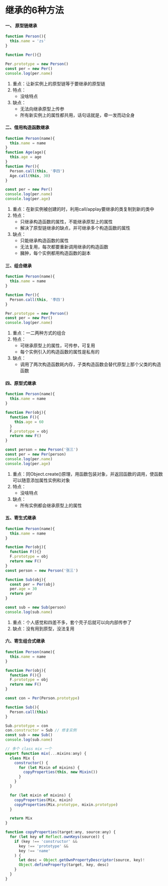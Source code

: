 # 继承的6种方法

#### 一、 原型链继承

```js
function Person(){
  this.name = 'zs'
}

function Per(){}

Per.prototype = new Person()
const per = new Per()
console.log(per.name)
```

1. 重点：让新实例上的原型链等于要继承的原型链
2. 特点：
   - 没啥特点
3. 缺点：
   - 无法向继承原型上传参
   - 所有新实例上的属性都共用，话句话就是，牵一发而动全身

#### 二、借用构造函数继承

```js
function Person(name){
  this.name = name
}
function Age(age){
  this.age = age
}
function Per(){
  Person.call(this, '李四')
  Age.call(this, 30)
}

const per = new Per()
console.log(per.name)
console.log(per.age)
```

1. 重点：在新实例被创建的时，利用call/applay要继承的类复制到新的类中
2. 特点：
   - 只继承构造函数的属性，不能继承原型上的属性
   - 解决了原型链继承的缺点，并可继承多个构造函数的属性
3. 缺点：
   - 只能继承构造函数的属性
   - 无法复用，每次都要重新调用继承的构造函数
   - 臃肿，每个实例都用构造函数的副本

#### 三、组合继承

```js
function Person(name){
  this.name = name
}

function Per(){
  Person.call(this, '李四')
}

Per.prototype = new Person()
const per = new Per()
console.log(per.name)
```

1. 重点：一二两种方式的组合
2. 特点：
   - 可继承原型上的属性，可传参，可复用
   - 每个实例引入的构造函数的属性是私有的
3. 缺点：
   - 调用了两次构造函数耗内存，子类构造函数会替代原型上那个父类的构造函数

#### 四、原型式继承

```js
function Person(name){
  this.name = name
}

function Per(obj){
  function F(){
    this.age = 60
  }
  F.prototype = obj
  return new F()
}

const person = new Person('张三')
const per = new Per(person)
console.log(per.name)
console.log(per.age)
```

1. 重点：同Object.create()原理，用函数包装对象，并返回函数的调用，使函数可以随意添加属性实例和对象
2. 特点：
   - 没啥特点
3. 缺点：
   - 所有实例都会继承原型上的属性

#### 五、寄生式继承

```js
function Person(name){
  this.name = name
}

function Per(obj){
  function F(){}
  F.prototype = obj
  return new F()
}
const person = new Person('张三')

function Sub(obj){
  const per = Per(obj)
  per.age = 30
  return per
}

const sub = new Sub(person)
console.log(sub.name)
```

1. 重点：个人感觉和四差不多，套个壳子后就可以向内部传参了
2. 缺点：没有用到原型，没法复用

#### 六、寄生组合式继承

```js
function Person(name){
  this.name = name
}

function Per(obj){
  function F(){}
  F.prototype = obj
  return new F()
}

const con = Per(Person.prototype)

function Sub(){
  Person.call(this)
}

Sub.prototype = con
con.constructor = Sub // 修复实例
const sub = new Sub()
console.log(sub.name)
```

```js
// 多个 class mix 一个
export function mix(...mixins:any) {
  class Mix {
    constructor() {
      for (let Mixin of mixins) {
        copyProperties(this, new Mixin())
      }
    }
  }

  for (let mixin of mixins) {
    copyProperties(Mix, mixin)
    copyProperties(Mix.prototype, mixin.prototype)
  }

  return Mix
}

function copyProperties(target:any, source:any) {
  for (let key of Reflect.ownKeys(source)) {
    if (key !== 'constructor' &&
      key !== 'prototype' &&
      key !== 'name'
    ) {
      let desc = Object.getOwnPropertyDescriptor(source, key)!
      Object.defineProperty(target, key, desc)
    }
  }
}
```

















